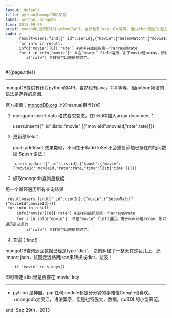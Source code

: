 ```yaml
---
layout: default
title: python与mongoDB的交互  
label: python, mongoDB
time: 2013-09-29
brief: mongoDB提供有针对python的API，当然也有java，C＃等等，但python简洁的语法是选择的原因
code: >
      result=users.find({"_id":userId},{"movie":{"$elemMatch":{"movieId":movieId}}})
      for info in result:
      info['movie'][0]['rate'] #这样只能抓取第一个array的rate
      for i in info["movie"]: ＃在“movie” field遍历，由于movie是array，所以遍历是必须的
         i['rate'] ＃数据可以随便抓取了。
---
```


#{{page.title}}
**************
mongoDB提供有针对python的API，当然也有java，C＃等等，但python简洁的语法是选择的原因.

官方指南：[mongoDB.org](http://mongodb.org) 上的manual相当详细

1. mongodb insert data 格式要求变态，在field中插入array document：

    users.insert({"_id":listid,"movie":[{"movieId":movieId,"rate":rate}]})

2. 更新原field：

    $push,$addtoset 
效果类似，不同在于$addToSet不会重复添加已存在的相同数据
$push 语法：

        users.update({"_id":listid},{"$push":{"movie":{"movieId":movieId,"rate":rate,"time":list['time']}}})


3. 抓取mongodb查询后数据：

用一个循环遍历所有查询结果

     result=users.find({"_id":userId},{"movie":{"$elemMatch":{"movieId":movieId}}})
     for info in result:
         info['movie'][0]['rate'] #这样只能抓取第一个array的rate
         for i in info["movie"]: ＃在“movie” field遍历，由于movie是array，所以遍历是必须的
             i['rate'] ＃数据可以随便抓取了。

4. 查询：find()

mongoDB查询返回数据已经是type 'dict'，
之前纠结了一整天在这茬儿上，还import json，试图走远路用json来转换成dict，悲哀！
       
        if 'movie' in s.keys()
        
即可确定s list里是否存在'movie' key

********************************

+ python 是神器，pip 任何module都是分分钟的事难怪Google也喜欢。
+mongodb太灵活，语法繁杂，但是也特强大，数据。noSQL的小型典范。



end.
Sep 29th，2013